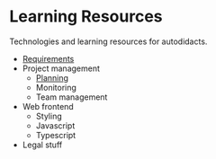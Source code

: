 # Learning Resources

Technologies and learning resources for autodidacts.

- [Requirements](Requirements\README.md)
- Project management
  - [Planning](Project%20management\Planning\README.md)
  - Monitoring
  - Team management
- Web frontend
  - Styling
  - Javascript
  - Typescript
- Legal stuff
